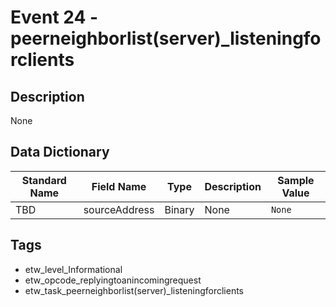 # Event 24 - peerneighborlist(server)_listeningforclients

## Description
None

## Data Dictionary
|Standard Name|Field Name|Type|Description|Sample Value|
|---|---|---|---|---|
|TBD|sourceAddress|Binary|None|`None`|

## Tags
* etw_level_Informational
* etw_opcode_replyingtoanincomingrequest
* etw_task_peerneighborlist(server)_listeningforclients